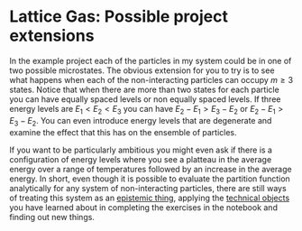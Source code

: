 # Lattice Gas: Possible project extensions

In the example project each of the particles in my system could be in one of two possible microstates.
The obvious extension for you to try is to see what happens when each of the non-interacting particles can
occupy $m \ge 3$ states.  Notice that when there are more than two states for each particle you can have equally 
spaced levels or non equally spaced levels.  If three energy levels are $E_1 < E_2 < E_3$ you can have 
$E_2-E_1 > E_3-E_2$ or $E_2-E_1 > E_3-E_2$. You can even introduce energy levels that are degenerate and 
examine the effect that this has on the ensemble of particles.

If you want to be particularly ambitious you might even ask if there is a configuration of energy levels where you 
see a platteau in the average energy over a range of temperatures followed by an increase in the average energy.
In short, even though it is possible to evaluate the partition function analytically for any system of non-interacting
particles, there are still ways of treating this system as an [epistemic thing](research.md), applying the 
[technical objects](research.md) you have learned about in completing the exercises in the notebook and finding out new things.
